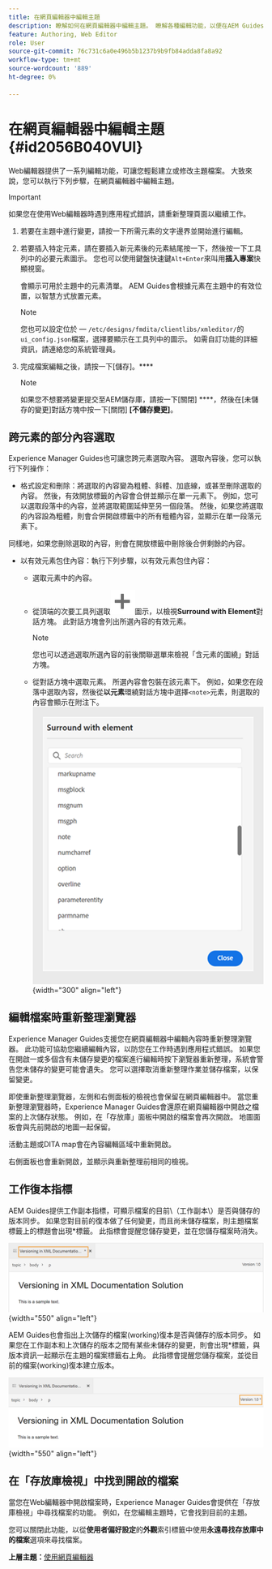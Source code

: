 ```yaml
---
title: 在網頁編輯器中編輯主題
description: 瞭解如何在網頁編輯器中編輯主題。 瞭解各種編輯功能，以便在AEM Guides中修改您的主題檔案。
feature: Authoring, Web Editor
role: User
source-git-commit: 76c731c6a0e496b5b1237b9b9fb84adda8fa8a92
workflow-type: tm+mt
source-wordcount: '889'
ht-degree: 0%

---
```


# 在網頁編輯器中編輯主題 {#id2056B040VUI}

Web編輯器提供了一系列編輯功能，可讓您輕鬆建立或修改主題檔案。 大致來說，您可以執行下列步驟，在網頁編輯器中編輯主題。

>[!IMPORTANT]
>
> 如果您在使用Web編輯器時遇到應用程式錯誤，請重新整理頁面以繼續工作。

1. 若要在主題中進行變更，請按一下所需元素的文字邊界並開始進行編輯。

1. 若要插入特定元素，請在要插入新元素後的元素結尾按一下，然後按一下工具列中的必要元素圖示。 您也可以使用鍵盤快速鍵`Alt+Enter`來叫用&#x200B;**插入專案**&#x200B;快顯視窗。

   會顯示可用於主題中的元素清單。 AEM Guides會根據元素在主題中的有效位置，以智慧方式放置元素。

   >[!NOTE]
   >
   > 您也可以設定位於 — `/etc/designs/fmdita/clientlibs/xmleditor/`的`ui_config.json`檔案，選擇要顯示在工具列中的圖示。 如需自訂功能的詳細資訊，請連絡您的系統管理員。

1. 完成檔案編輯之後，請按一下[儲存]。****

   >[!NOTE]
   >
   > 如果您不想要將變更提交至AEM儲存庫，請按一下[關閉] ****，然後在[未儲存的變更]對話方塊中按一下[關閉] **[不儲存變更]**。


## 跨元素的部分內容選取

Experience Manager Guides也可讓您跨元素選取內容。 選取內容後，您可以執行下列操作：
- 格式設定和刪除：將選取的內容變為粗體、斜體、加底線，或甚至刪除選取的內容。 然後，有效開放標籤的內容會合併並顯示在單一元素下。 例如，您可以選取段落中的內容，並將選取範圍延伸至另一個段落。 然後，如果您將選取的內容設為粗體，則會合併開啟標籤中的所有粗體內容，並顯示在單一段落元素下。

同樣地，如果您刪除選取的內容，則會在開放標籤中刪除後合併剩餘的內容。

- 以有效元素包住內容：執行下列步驟，以有效元素包住內容：
   - 選取元素中的內容。
   - 從頂端的次要工具列選取![新增](images/Add_icon.svg)圖示，以檢視&#x200B;**Surround with Element**&#x200B;對話方塊。 此對話方塊會列出所選內容的有效元素。
     >[!NOTE]
     >
     > 您也可以透過選取所選內容的前後關聯選單來檢視「含元素的圍繞」對話方塊。

   - 從對話方塊中選取元素。 所選內容會包裝在該元素下。 例如，如果您在段落中選取內容，然後從&#x200B;**以元素**&#x200B;環繞對話方塊中選擇`<note>`元素，則選取的內容會顯示在附注下。\
     ![環繞元素對話方塊](./images/surround-element.png) {width="300" align="left"}

## 編輯檔案時重新整理瀏覽器

Experience Manager Guides支援您在網頁編輯器中編輯內容時重新整理瀏覽器。 此功能可協助您繼續編輯內容，以防您在工作時遇到應用程式錯誤。 如果您在開啟一或多個含有未儲存變更的檔案進行編輯時按下瀏覽器重新整理，系統會警告您未儲存的變更可能會遺失。 您可以選擇取消重新整理作業並儲存檔案，以保留變更。

即使重新整理瀏覽器，左側和右側面板的檢視也會保留在網頁編輯器中。 當您重新整理瀏覽器時，Experience Manager Guides會還原在網頁編輯器中開啟之檔案的上次儲存狀態。 例如，在「存放庫」面板中開啟的檔案會再次開啟。 地圖面板會與先前開啟的地圖一起保留。

活動主題或DITA map會在內容編輯區域中重新開啟。

右側面板也會重新開啟，並顯示與重新整理前相同的檢視。

## 工作復本指標

AEM Guides提供工作副本指標，可顯示檔案的目前\（工作副本\）是否與儲存的版本同步。 如果您對目前的復本做了任何變更，而且尚未儲存檔案，則主題檔案標籤上的標題會出現\*標籤。 此指標會提醒您儲存變更，並在您儲存檔案時消失。

![工作復本指標](images/working-copy-text-update-indicator.png){width="550" align="left"}

AEM Guides也會指出上次儲存的檔案\(working\)復本是否與儲存的版本同步。 如果您在工作副本和上次儲存的版本之間有某些未儲存的變更，則會出現\*標籤，與版本資訊一起顯示在主題的檔案標籤右上角。 此指標會提醒您儲存檔案，並從目前的檔案\(working\)復本建立版本。

![版本更新指標](images/version-update-indicator.png){width="550" align="left"}




## 在「存放庫檢視」中找到開啟的檔案

當您在Web編輯器中開啟檔案時，Experience Manager Guides會提供在「存放庫檢視」中尋找檔案的功能。 例如，在您編輯主題時，它會找到目前的主題。

您可以關閉此功能，以從&#x200B;**使用者偏好設定**&#x200B;的&#x200B;**外觀**&#x200B;索引標籤中使用&#x200B;**永遠尋找存放庫中的檔案**&#x200B;選項來尋找檔案。


**上層主題：**[&#x200B;使用網頁編輯器](web-editor.md)
